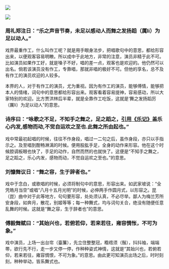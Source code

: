 ![](https://cdn.jsdelivr.net/gh/ffaffAHA/picx-images-hosting@master/PicGo/202501191537994.png)


![](https://cdn.jsdelivr.net/gh/ffaffAHA/picx-images-hosting@master/PicGo/202501191539649.png)


### 周礼郑注日：“乐之声音节奏，未足以感动人而舞之发扬蹈（厲li）为足以动人。”

戏界最重作工，什么叫作工呢？就是用手眼身法步，把唱歌句中的意思，都给形容出来，以便观客容易明瞭。所以成中于此地方，非常的注意，演员非精于此不可。比如演员如果作工好，就是嗓子不好，唱的差一点，观客也是欢迎的。他仍然可以出名。倘若该演员没有作工，专靠唱，那就非唱的极好不可。但他的享名，总不及有作工的演员欢迎的人较多。

本界的人，对于有作工的演员，尤为重视。因为有作工的演员，能够傅情，能够把本人的情绪，词句中的意思都给形容出来。观客看着容易提神，容易感动，所以大家特别的欢迎。比方贾洪林后半辈，就是全靠作工吃饭，这就是‘舞之发扬蹈厉（厲li）为足以动人”的意思。

### 诗序曰：“咏歌之不足，不知手之舞之，足之蹈之，[引用《乐记》](https://ctext.org/liji/yue-ji/zhs)盖乐心内发,感物而动,不觉自运欢之至也.此舞之所由起也。”

戏中常最初起唱的时候，往往不作身段，唱过一二句之后，虽作身段，亦只以手指示之。及至唱到酣畅淋漓的时候。便用股肱手足，全身的动作来形容。他在这个时候腔调板眼也快了，手足的动作，自然而然的也就快了。这便是“不知手之舞之，足之蹈之，乐心内发，感物而动，不觉自运欢之至也。”的意思。

### 刘慷舞议日：“舞之容，生于辞者也。”

戏中于念白，或歌唱的时候，必须将制句中的意思，形容出来。如武家坡说：“全凭皓月当空”或唱“八月十五月光明”的时候，必伸两手作圆月式，以形容之。昆（崑）曲中对于此等地方，句句要形容，处处须认真，不必尽举。鄙人为梅兰芳所安身段，如奔月，散花，别姬等等；每一种舞式，均与词句关合，绝没有随便任意乱舞的时候。这就是“舞之容，生于辞者也”的意思。

### 傅毅舞赋曰：“其始兴也，若俯若仰，若来若往，雍容惆怅，不可为象。”

戏中演员，上场一出台帘（臺簾），先立住整整冠，糌绺须（鬚），抖抖袖，端端帯，欲行先不行，走一步又停一停，作种种姿式神情，这就是“其始兴也，若俯若仰，若来若往，雍容惆恨，不可为象。”的意思。由此更可知演员出场之后，时时刻刻，种种举动，皆系舞式也。

